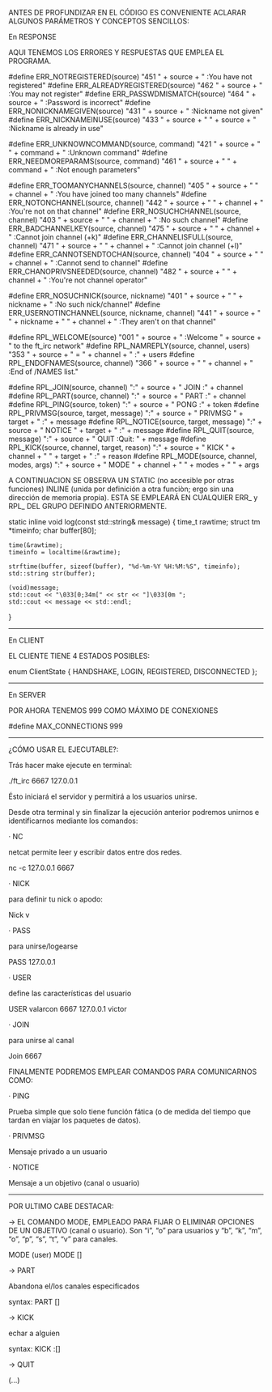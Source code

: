 ANTES DE PROFUNDIZAR EN EL CÓDIGO ES CONVENIENTE ACLARAR ALGUNOS PARÁMETROS Y CONCEPTOS SENCILLOS:

En RESPONSE

AQUI TENEMOS LOS ERRORES Y RESPUESTAS QUE EMPLEA EL PROGRAMA.

#define ERR_NOTREGISTERED(source)                       "451 " + source + " :You have not registered"
#define ERR_ALREADYREGISTERED(source)                   "462 " + source + " :You may not register"
#define ERR_PASSWDMISMATCH(source)                      "464 " + source + " :Password is incorrect"
#define ERR_NONICKNAMEGIVEN(source)                     "431 " + source + " :Nickname not given"
#define ERR_NICKNAMEINUSE(source)                       "433 " + source + " " + source  + " :Nickname is already in use"

#define ERR_UNKNOWNCOMMAND(source, command)             "421 " + source + " " + command + " :Unknown command"
#define ERR_NEEDMOREPARAMS(source, command)             "461 " + source + " " + command + " :Not enough parameters"

#define ERR_TOOMANYCHANNELS(source, channel)            "405 " + source + " " + channel + " :You have joined too many channels"
#define ERR_NOTONCHANNEL(source, channel)               "442 " + source + " " + channel + " :You're not on that channel"
#define ERR_NOSUCHCHANNEL(source, channel)              "403 " + source + " " + channel + " :No such channel"
#define ERR_BADCHANNELKEY(source, channel)              "475 " + source + " " + channel + " :Cannot join channel (+k)"
#define ERR_CHANNELISFULL(source, channel)              "471 " + source + " " + channel + " :Cannot join channel (+l)"
#define ERR_CANNOTSENDTOCHAN(source, channel)           "404 " + source + " " + channel + " :Cannot send to channel"
#define ERR_CHANOPRIVSNEEDED(source, channel)           "482 " + source + " " + channel + " :You're not channel operator"

#define ERR_NOSUCHNICK(source, nickname)                "401 " + source + " " + nickname + " :No such nick/channel"
#define ERR_USERNOTINCHANNEL(source, nickname, channel) "441 " + source + " " + nickname + " " + channel + " :They aren't on that channel"


#define RPL_WELCOME(source)                             "001 " + source + " :Welcome " + source + " to the ft_irc network"
#define RPL_NAMREPLY(source, channel, users)            "353 " + source + " = " + channel + " :" + users
#define RPL_ENDOFNAMES(source, channel)                 "366 " + source + " " + channel + " :End of /NAMES list."


#define RPL_JOIN(source, channel)                       ":" + source + " JOIN :" + channel
#define RPL_PART(source, channel)                       ":" + source + " PART :" + channel
#define RPL_PING(source, token)                         ":" + source + " PONG :" + token
#define RPL_PRIVMSG(source, target, message)            ":" + source + " PRIVMSG " + target + " :" + message
#define RPL_NOTICE(source, target, message)             ":" + source + " NOTICE " + target + " :" + message
#define RPL_QUIT(source, message)                       ":" + source + " QUIT :Quit: " + message
#define RPL_KICK(source, channel, target, reason)       ":" + source + " KICK " + channel + " " + target + " :" + reason
#define RPL_MODE(source, channel, modes, args)          ":" + source + " MODE " + channel + " " + modes + " " + args

A CONTINUACION SE OBSERVA UN STATIC (no accesible por otras funciones) INLINE (unida por definición a otra funciòn; ergo sin una dirección de memoria propia). ESTA SE EMPLEARÁ EN CUALQUIER ERR_ y RPL_ DEL GRUPO DEFINIDO ANTERIORMENTE.

static inline void log(const std::string& message) 
{
    time_t      rawtime;
    struct tm   *timeinfo;
    char        buffer[80];

    time(&rawtime);
    timeinfo = localtime(&rawtime);

    strftime(buffer, sizeof(buffer), "%d-%m-%Y %H:%M:%S", timeinfo);
    std::string str(buffer);
    
    (void)message;
    std::cout << "\033[0;34m[" << str << "]\033[0m ";
    std::cout << message << std::endl;
}

---------------------------------------------------------

En CLIENT

 EL CLIENTE TIENE 4 ESTADOS POSIBLES:

 enum ClientState
{
    HANDSHAKE,
    LOGIN,
    REGISTERED,
    DISCONNECTED
};

------------------------------------------------
En SERVER 

POR AHORA TENEMOS 999 COMO MÁXIMO DE CONEXIONES

#define MAX_CONNECTIONS 999
_______________________________________________________________

¿CÓMO USAR EL EJECUTABLE?:

Trás hacer make ejecute en terminal:

./ft_irc 6667 127.0.0.1

Ésto iniciará el servidor y permitirá a los usuarios unirse.


Desde otra terminal y sin finalizar la ejecución anterior podremos unirnos e identificarnos mediante los comandos:

·  NC

netcat permite leer y escribir datos entre dos redes.

nc -c 127.0.0.1 6667


·  NICK

para definir tu nick o apodo:

Nick v


·  PASS

para unirse/logearse

PASS 127.0.0.1


·  USER

define las características del usuario

USER valarcon 6667 127.0.0.1 victor


· JOIN

para unirse al canal

Join 6667


FINALMENTE PODREMOS EMPLEAR COMANDOS PARA COMUNICARNOS COMO:

· PING

Prueba simple que solo tiene función fática (o de medida del tiempo que tardan en viajar los paquetes de datos).


· PRIVMSG

Mensaje privado a un usuario


· NOTICE

Mensaje a un objetivo (canal o usuario)

_______________________________________________
POR ULTIMO CABE DESTACAR:

-> EL COMANDO MODE, EMPLEADO PARA FIJAR O ELIMINAR OPCIONES DE UN OBJETIVO (canal o usuario). Son “i”, “o” para usuarios y “b”, “k”, “m”, “o”, “p”, “s”, “t”, “v” para canales.

MODE <nickname> <flags> (user)
MODE <channel> <flags> [<args>]

-> PART

Abandona el/los canales especificados

syntax: PART <channels> [<message>]


-> KICK

echar a alguien

syntax: KICK <channel> <client> :[<message>]

-> QUIT

 (...)
